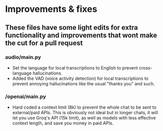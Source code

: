 # Improvements & fixes

## These files have some light edits for extra functionality and improvements that wont make the cut for a pull request

### audio/main.py

- Set the language for local transcriptions to English to prevent cross-language hallucinations.
- Added the VAD (voice activity detection) for local transcriptions to prevent annoying hallucinations like the usual "thanks you" and such.

### /openai/main.py

- Hard coded a context limit (8k) to prevent the whole chat to be sent to external/paid APIs. This is obviously not ideal but in longer chats, it will let you use Groq's API (15k limit), as well as models with less effective context length, and save you money in paid APIs.
